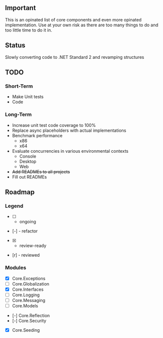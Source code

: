 ## Important

This is an opinated list of core components and even more opinated implementation. Use at your own risk as there are too many things to do and too little time to do it in.

## Status

Slowly converting code to .NET Standard 2 and revamping structures


## TODO

### Short-Term
* Make Unit tests
* Code

### Long-Term
* Increase unit test code coverage to 100% 
* Replace async placeholders with actual implementations
* Benchmark performance
  * x86
  * x64
* Evaluate concurrencies in various environmental contexts
  * Console
  * Desktop
  * Web
* <s>Add READMEs to all projects</s>
* Fill out READMEs


## Roadmap

### Legend
* [ ] - ongoing
* [-] - refactor  
* [x] - review-ready  
* [r] - reviewed  

### Modules
- [x] Core.Exceptions
- [ ] Core.Globalization 
- [x] Core.Interfaces  
- [ ] Core.Logging  
- [ ] Core.Messaging  
- [ ] Core.Models  
- [-] Core.Reflection
- [-] Core.Security  
- [x] Core.Seeding  
